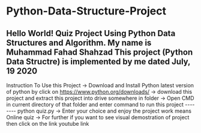 # Python-Data-Structure-Project
Hello World!
Quiz Project Using Python Data Structures and Algorithm.
My name is Muhammad Fahad Shahzad
This project (Python Data Structre) is implemented by me dated July, 19 2020
----------------------------------
Instruction To Use this Project
-> Download and Install Python latest version of python by click on https://www.python.org/downloads/
-> download this project and extract this project into drive somewhere in folder
-> Open CMD in current directory of that folder and 
	enter command to run this project --------  python quiz.py
-> Enter your choice and enjoy the project work means Online quiz
-> For further if you want to see visual demostration of project then click on the link
	youtube link	
